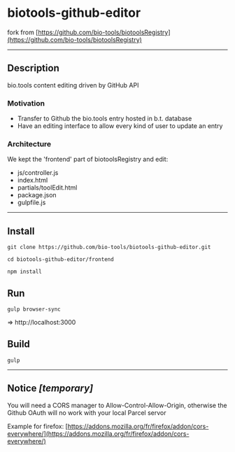 # biotools-github-editor

fork from [https://github.com/bio-tools/biotoolsRegistry](https://github.com/bio-tools/biotoolsRegistry)

---

## Description

bio.tools content editing driven by GitHub API

### Motivation

- Transfer to Github the bio.tools entry hosted in b.t. database
- Have an editing interface to allow every kind of user to update an entry

### Architecture

We kept the 'frontend' part of biotoolsRegistry and edit:

- js/controller.js 
- index.html
- partials/toolEdit.html
- package.json 
- gulpfile.js


---


## Install

`git clone https://github.com/bio-tools/biotools-github-editor.git`

`cd biotools-github-editor/frontend`

`npm install`

## Run

`gulp browser-sync`

=> http://localhost:3000 

## Build

`gulp`

---

## Notice *[temporary]*

You will need a CORS manager to Allow-Control-Allow-Origin, otherwise the Github OAuth will no work with your local Parcel servor

Example for firefox: [https://addons.mozilla.org/fr/firefox/addon/cors-everywhere/](https://addons.mozilla.org/fr/firefox/addon/cors-everywhere/)


